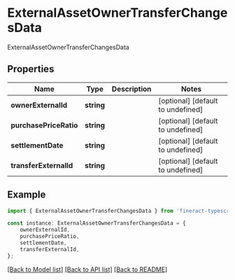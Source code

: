 # ExternalAssetOwnerTransferChangesData

ExternalAssetOwnerTransferChangesData

## Properties

Name | Type | Description | Notes
------------ | ------------- | ------------- | -------------
**ownerExternalId** | **string** |  | [optional] [default to undefined]
**purchasePriceRatio** | **string** |  | [optional] [default to undefined]
**settlementDate** | **string** |  | [optional] [default to undefined]
**transferExternalId** | **string** |  | [optional] [default to undefined]

## Example

```typescript
import { ExternalAssetOwnerTransferChangesData } from 'fineract-typescript-client';

const instance: ExternalAssetOwnerTransferChangesData = {
    ownerExternalId,
    purchasePriceRatio,
    settlementDate,
    transferExternalId,
};
```

[[Back to Model list]](../README.md#documentation-for-models) [[Back to API list]](../README.md#documentation-for-api-endpoints) [[Back to README]](../README.md)
